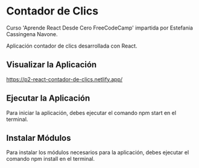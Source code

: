 # Contador de Clics
Curso 'Aprende React Desde Cero FreeCodeCamp' impartida por Estefania Cassingena Navone.

Aplicación contador de clics desarrollada con React.

## Visualizar la Aplicación
https://p2-react-contador-de-clics.netlify.app/

## Ejecutar la Aplicación
Para iniciar la aplicación, debes ejecutar el comando npm start en el terminal.

## Instalar Módulos
Para instalar los módulos necesarios para la aplicación, debes ejecutar el comando npm install en el terminal.
